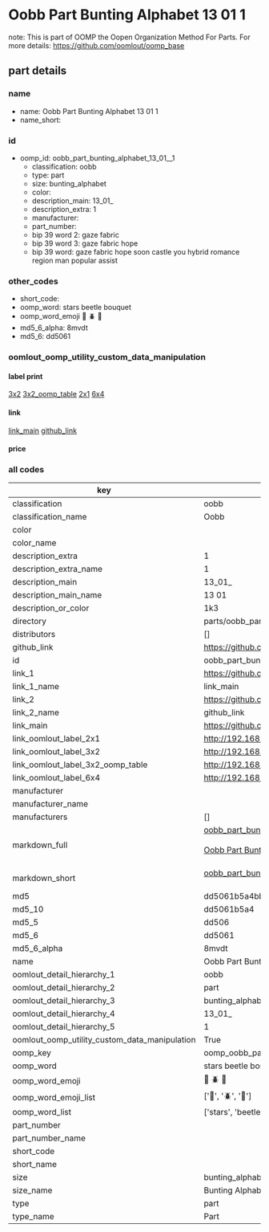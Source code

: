 # Oobb Part Bunting Alphabet 13 01  1  

note: This is part of OOMP the Oopen Organization Method For Parts. For more details: https://github.com/oomlout/oomp_base

##  part details





### name
* name: Oobb Part Bunting Alphabet 13 01  1
* name_short: 
### id
* oomp_id: oobb_part_bunting_alphabet_13_01__1
  * classification: oobb
  * type: part
  * size: bunting_alphabet
  * color: 
  * description_main: 13_01_
  * description_extra: 1
  * manufacturer: 
  * part_number: 
  * bip 39 word 2: gaze fabric
  * bip 39 word 3: gaze fabric hope
  * bip 39 word: gaze fabric hope soon castle you hybrid romance region man popular assist

### other_codes
* short_code: 
* oomp_word: stars beetle bouquet
* oomp_word_emoji :stars: :beetle: :bouquet:
* md5_6_alpha: 8mvdt
* md5_6: dd5061






### oomlout_oomp_utility_custom_data_manipulation
#### label print
[3x2](http://192.168.1.245:1112/?label=oomp%208mvdt)
[3x2_oomp_table](http://192.168.1.107:1112/?label=oomp%208mvdt)
[2x1](http://192.168.1.242:1112/?label=oomp%208mvdt)
[6x4](http://192.168.1.55:1112/?label=oomp%208mvdt)    

#### link

[link_main](https://github.com/oomlout/oomlout_oomp_current_version_messy/tree/main/parts/oobb_part_bunting_alphabet_13_01__1) [github_link](https://github.com/oomlout/oomlout_oomp_part_src/tree/main/parts/oobb_part_bunting_alphabet_13_01__1)                             

#### price







### all codes 
| key | value |  
| --- | --- |  
| classification | oobb |  
| classification_name | Oobb |  
| color |  |  
| color_name |  |  
| description_extra | 1 |  
| description_extra_name | 1 |  
| description_main | 13_01_ |  
| description_main_name | 13 01  |  
| description_or_color | 1k3 |  
| directory | parts/oobb_part_bunting_alphabet_13_01__1 |  
| distributors | [] |  
| github_link | https://github.com/oomlout/oomlout_oomp_part_src/tree/main/parts/oobb_part_bunting_alphabet_13_01__1 |  
| id | oobb_part_bunting_alphabet_13_01__1 |  
| link_1 | https://github.com/oomlout/oomlout_oomp_current_version_messy/tree/main/parts/oobb_part_bunting_alphabet_13_01__1 |  
| link_1_name | link_main |  
| link_2 | https://github.com/oomlout/oomlout_oomp_part_src/tree/main/parts/oobb_part_bunting_alphabet_13_01__1 |  
| link_2_name | github_link |  
| link_main | https://github.com/oomlout/oomlout_oomp_current_version_messy/tree/main/parts/oobb_part_bunting_alphabet_13_01__1 |  
| link_oomlout_label_2x1 | http://192.168.1.242:1112/?label=oomp%208mvdt |  
| link_oomlout_label_3x2 | http://192.168.1.245:1112/?label=oomp%208mvdt |  
| link_oomlout_label_3x2_oomp_table | http://192.168.1.107:1112/?label=oomp%208mvdt |  
| link_oomlout_label_6x4 | http://192.168.1.55:1112/?label=oomp%208mvdt |  
| manufacturer |  |  
| manufacturer_name |  |  
| manufacturers | [] |  
| markdown_full | [oobb_part_bunting_alphabet_13_01__1](https://github.com/oomlout/oomlout_oomp_current_version_messy/tree/main/parts/oobb_part_bunting_alphabet_13_01__1)<br>[](https://github.com/oomlout/oomlout_oomp_current_version_messy/tree/main/parts/oobb_part_bunting_alphabet_13_01__1)<br>[Oobb Part Bunting Alphabet 13 01  1](https://github.com/oomlout/oomlout_oomp_current_version_messy/tree/main/parts/oobb_part_bunting_alphabet_13_01__1)<br><br> |  
| markdown_short | [oobb_part_bunting_alphabet_13_01__1](https://github.com/oomlout/oomlout_oomp_current_version_messy/tree/main/parts/oobb_part_bunting_alphabet_13_01__1)<br><br> |  
| md5 | dd5061b5a4bb8e03fc91ccf4dad45b05 |  
| md5_10 | dd5061b5a4 |  
| md5_5 | dd506 |  
| md5_6 | dd5061 |  
| md5_6_alpha | 8mvdt |  
| name | Oobb Part Bunting Alphabet 13 01  1 |  
| oomlout_detail_hierarchy_1 | oobb |  
| oomlout_detail_hierarchy_2 | part |  
| oomlout_detail_hierarchy_3 | bunting_alphabet |  
| oomlout_detail_hierarchy_4 | 13_01_ |  
| oomlout_detail_hierarchy_5 | 1 |  
| oomlout_oomp_utility_custom_data_manipulation | True |  
| oomp_key | oomp_oobb_part_bunting_alphabet_13_01__1 |  
| oomp_word | stars beetle bouquet |  
| oomp_word_emoji | :stars: :beetle: :bouquet: |  
| oomp_word_emoji_list | [':stars:', ':beetle:', ':bouquet:'] |  
| oomp_word_list | ['stars', 'beetle', 'bouquet'] |  
| part_number |  |  
| part_number_name |  |  
| short_code |  |  
| short_name |  |  
| size | bunting_alphabet |  
| size_name | Bunting Alphabet |  
| type | part |  
| type_name | Part |  

